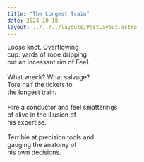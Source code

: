 ```yaml
---
title: "The Longest Train"
date: 2024-10-18
layout: ../../../layouts/PostLayout.astro
---
```


Loose knot. Overflowing  
cup: yards of rope dripping  
out an incessant rim of Feel.  
<br>
What wreck? What salvage?  
Tore half the tickets to  
the longest train.  
<br>
Hire a conductor and feel smatterings  
of alive in the illusion of  
his expertise.  
<br>
Terrible at precision tools and  
gauging the anatomy of  
his own decisions.
